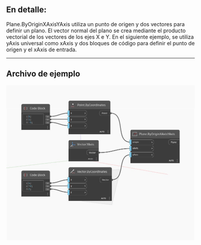 ## En detalle:
Plane.ByOriginXAxisYAxis utiliza un punto de origen y dos vectores para definir un plano. El vector normal del plano se crea mediante el producto vectorial de los vectores de los ejes X e Y. En el siguiente ejemplo, se utiliza yAxis universal como xAxis y dos bloques de código para definir el punto de origen y el xAxis de entrada.
___
## Archivo de ejemplo

![ByOriginXAxisYAxis](./Autodesk.DesignScript.Geometry.Plane.ByOriginXAxisYAxis_img.jpg)


